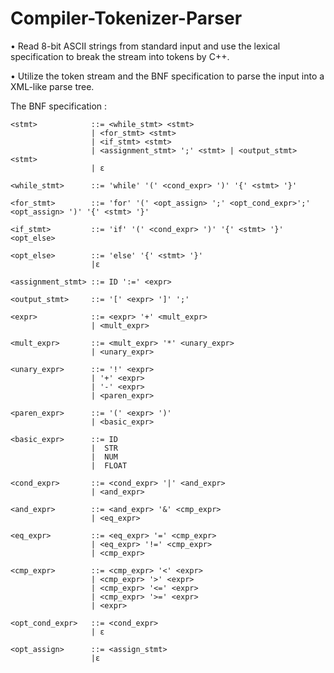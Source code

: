 # Compiler-Tokenizer-Parser

• Read 8-bit ASCII strings from standard input and use the lexical specification to break the stream into tokens by C++.

• Utilize the token stream and the BNF specification to parse the input into a XML-like parse tree.

  The BNF specification :


    <stmt>            ::= <while_stmt> <stmt>
                      | <for_stmt> <stmt>
                      | <if_stmt> <stmt>
                      | <assignment_stmt> ';' <stmt> | <output_stmt> <stmt>
                      | ε
                 
    <while_stmt>      ::= 'while' '(' <cond_expr> ')' '{' <stmt> '}'
    
    <for_stmt>        ::= 'for' '(' <opt_assign> ';' <opt_cond_expr>';' <opt_assign> ')' '{' <stmt> '}'
    
    <if_stmt>         ::= 'if' '(' <cond_expr> ')' '{' <stmt> '}' <opt_else>
    
    <opt_else>        ::= 'else' '{' <stmt> '}'
                      |ε
    
    <assignment_stmt> ::= ID ':=' <expr>
    
    <output_stmt>     ::= '[' <expr> ']' ';'
    
    <expr>            ::= <expr> '+' <mult_expr>
                      | <mult_expr>
                      
    <mult_expr>       ::= <mult_expr> '*' <unary_expr>
                      | <unary_expr> 
                      
    <unary_expr>      ::= '!' <expr>
                      | '+' <expr>
                      | '-' <expr>
                      | <paren_expr>
                      
    <paren_expr>      ::= '(' <expr> ')'
                      | <basic_expr>
                      
    <basic_expr>      ::= ID
                      |  STR
                      |  NUM
                      |  FLOAT
                     
    <cond_expr>       ::= <cond_expr> '|' <and_expr>
                      | <and_expr>
                      
    <and_expr>        ::= <and_expr> '&' <cmp_expr>
                      | <eq_expr>
    
    <eq_expr>         ::= <eq_expr> '=' <cmp_expr> 
                      | <eq_expr> '!=' <cmp_expr> 
                      | <cmp_expr>

    <cmp_expr>        ::= <cmp_expr> '<' <expr>
                      | <cmp_expr> '>' <expr> 
                      | <cmp_expr> '<=' <expr>
                      | <cmp_expr> '>=' <expr>
                      | <expr>
                      
    <opt_cond_expr>   ::= <cond_expr> 
                      | ε
                      
    <opt_assign>      ::= <assign_stmt>
                      |ε                 
